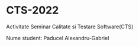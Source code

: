 # CTS-2022
Activitate Seminar Calitate si Testare Software(CTS)


Nume student: Paducel Alexandru-Gabriel
